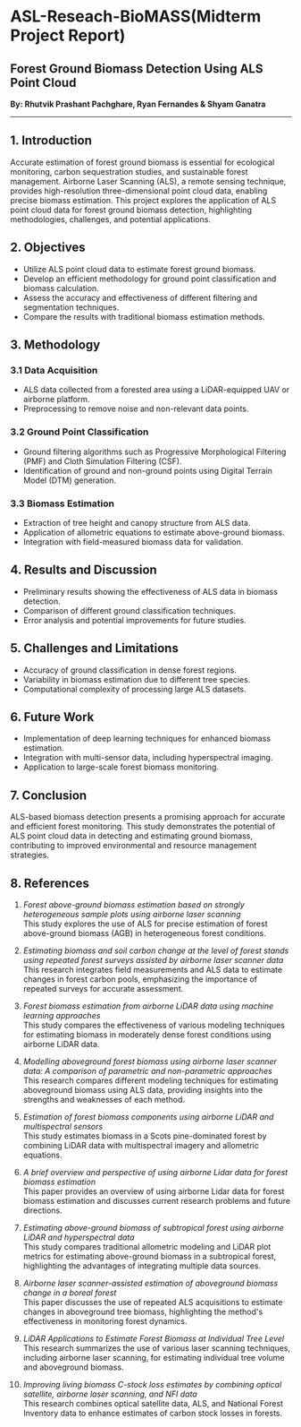 # ASL-Reseach-BioMASS(Midterm Project Report)

## Forest Ground Biomass Detection Using ALS Point Cloud
**By: Rhutvik Prashant Pachghare, Ryan Fernandes & Shyam Ganatra**

---

## 1. Introduction
Accurate estimation of forest ground biomass is essential for ecological monitoring, carbon sequestration studies, and sustainable forest management. Airborne Laser Scanning (ALS), a remote sensing technique, provides high-resolution three-dimensional point cloud data, enabling precise biomass estimation. This project explores the application of ALS point cloud data for forest ground biomass detection, highlighting methodologies, challenges, and potential applications.

## 2. Objectives
- Utilize ALS point cloud data to estimate forest ground biomass.
- Develop an efficient methodology for ground point classification and biomass calculation.
- Assess the accuracy and effectiveness of different filtering and segmentation techniques.
- Compare the results with traditional biomass estimation methods.

## 3. Methodology

### 3.1 Data Acquisition
- ALS data collected from a forested area using a LiDAR-equipped UAV or airborne platform.
- Preprocessing to remove noise and non-relevant data points.

### 3.2 Ground Point Classification
- Ground filtering algorithms such as Progressive Morphological Filtering (PMF) and Cloth Simulation Filtering (CSF).
- Identification of ground and non-ground points using Digital Terrain Model (DTM) generation.

### 3.3 Biomass Estimation
- Extraction of tree height and canopy structure from ALS data.
- Application of allometric equations to estimate above-ground biomass.
- Integration with field-measured biomass data for validation.

## 4. Results and Discussion
- Preliminary results showing the effectiveness of ALS data in biomass detection.
- Comparison of different ground classification techniques.
- Error analysis and potential improvements for future studies.

## 5. Challenges and Limitations
- Accuracy of ground classification in dense forest regions.
- Variability in biomass estimation due to different tree species.
- Computational complexity of processing large ALS datasets.

## 6. Future Work
- Implementation of deep learning techniques for enhanced biomass estimation.
- Integration with multi-sensor data, including hyperspectral imaging.
- Application to large-scale forest biomass monitoring.

## 7. Conclusion
ALS-based biomass detection presents a promising approach for accurate and efficient forest monitoring. This study demonstrates the potential of ALS point cloud data in detecting and estimating ground biomass, contributing to improved environmental and resource management strategies.

## 8. References
1. *Forest above-ground biomass estimation based on strongly heterogeneous sample plots using airborne laser scanning*  
   This study explores the use of ALS for precise estimation of forest above-ground biomass (AGB) in heterogeneous forest conditions.

2. *Estimating biomass and soil carbon change at the level of forest stands using repeated forest surveys assisted by airborne laser scanner data*  
   This research integrates field measurements and ALS data to estimate changes in forest carbon pools, emphasizing the importance of repeated surveys for accurate assessment.

3. *Forest biomass estimation from airborne LiDAR data using machine learning approaches*  
   This study compares the effectiveness of various modeling techniques for estimating biomass in moderately dense forest conditions using airborne LiDAR data.

4. *Modelling aboveground forest biomass using airborne laser scanner data: A comparison of parametric and non-parametric approaches*  
   This research compares different modeling techniques for estimating aboveground biomass using ALS data, providing insights into the strengths and weaknesses of each method.

5. *Estimation of forest biomass components using airborne LiDAR and multispectral sensors*  
   This study estimates biomass in a Scots pine-dominated forest by combining LiDAR data with multispectral imagery and allometric equations.

6. *A brief overview and perspective of using airborne Lidar data for forest biomass estimation*  
   This paper provides an overview of using airborne Lidar data for forest biomass estimation and discusses current research problems and future directions.

7. *Estimating above-ground biomass of subtropical forest using airborne LiDAR and hyperspectral data*  
   This study compares traditional allometric modeling and LiDAR plot metrics for estimating above-ground biomass in a subtropical forest, highlighting the advantages of integrating multiple data sources.

8. *Airborne laser scanner-assisted estimation of aboveground biomass change in a boreal forest*  
   This paper discusses the use of repeated ALS acquisitions to estimate changes in aboveground tree biomass, highlighting the method's effectiveness in monitoring forest dynamics.

9. *LiDAR Applications to Estimate Forest Biomass at Individual Tree Level*  
   This research summarizes the use of various laser scanning techniques, including airborne laser scanning, for estimating individual tree volume and aboveground biomass.

10. *Improving living biomass C-stock loss estimates by combining optical satellite, airborne laser scanning, and NFI data*  
    This research combines optical satellite data, ALS, and National Forest Inventory data to enhance estimates of carbon stock losses in forests.
